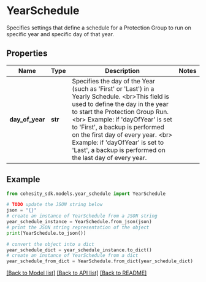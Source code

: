 # YearSchedule

Specifies settings that define a schedule for a Protection Group to run on specific year and specific day of that year.

## Properties

Name | Type | Description | Notes
------------ | ------------- | ------------- | -------------
**day_of_year** | **str** | Specifies the day of the Year (such as &#39;First&#39; or &#39;Last&#39;) in a Yearly Schedule. &lt;br&gt;This field is used to define the day in the year to start the Protection Group Run. &lt;br&gt; Example: if &#39;dayOfYear&#39; is set to &#39;First&#39;, a backup is performed on the first day of every year. &lt;br&gt; Example: if &#39;dayOfYear&#39; is set to &#39;Last&#39;, a backup is performed on the last day of every year. | 

## Example

```python
from cohesity_sdk.models.year_schedule import YearSchedule

# TODO update the JSON string below
json = "{}"
# create an instance of YearSchedule from a JSON string
year_schedule_instance = YearSchedule.from_json(json)
# print the JSON string representation of the object
print(YearSchedule.to_json())

# convert the object into a dict
year_schedule_dict = year_schedule_instance.to_dict()
# create an instance of YearSchedule from a dict
year_schedule_from_dict = YearSchedule.from_dict(year_schedule_dict)
```
[[Back to Model list]](../README.md#documentation-for-models) [[Back to API list]](../README.md#documentation-for-api-endpoints) [[Back to README]](../README.md)



